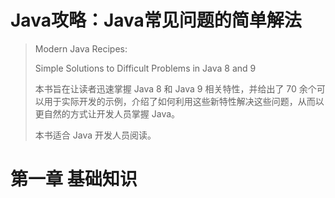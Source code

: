 # Java攻略：Java常见问题的简单解法

> Modern Java Recipes:
>
> Simple Solutions to Difficult Problems in Java 8 and 9
>
> 本书旨在让读者迅速掌握 Java 8 和 Java 9 相关特性，并给出了 70 余个可以用于实际开发的示例，介绍了如何利用这些新特性解决这些问题，从而以更自然的方式让开发人员掌握 Java。
>
> 本书适合 Java 开发人员阅读。

# 第一章 基础知识

